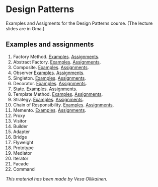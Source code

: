 # Design Patterns

Examples and Assigments for the Design Patterns course. (The lecture slides are in Oma.)

## Examples and assignments

1. Factory Method. [Examples](markdown/examples/factory_method.md). [Assignments](markdown/assignments/factory_method.md).
2. Abstract Factory. [Examples](markdown/examples/abstract_factory.md). [Assignments](markdown/assignments/abstract_factory.md).
3. Composite. [Examples](markdown/examples/composite.md). [Assignments](markdown/assignments/composite.md).
4. Observer [Examples](markdown/examples/observer.md). [Assignments](markdown/assignments/observer.md).
5. Singleton. [Examples](markdown/examples/singleton.md). [Assignments](markdown/assignments/singleton.md).
6. Decorator. [Examples](markdown/examples/decorator.md). [Assignments](markdown/assignments/decorator.md).
7. State. [Examples](markdown/examples/state.md). [Assignments](markdown/assignments/state.md).
8. Template Method. [Examples](markdown/examples/template_method.md). [Assignments](markdown/assignments/template_method.md).
9. Strategy. [Examples](markdown/examples/strategy.md). [Assignments](markdown/assignments/strategy.md).
10. Chain of Responsibility. [Examples](markdown/examples/chain_of_responsibility.md). [Assignments](markdown/assignments/chain_of_responsibility.md).
11. Memento. [Examples](markdown/examples/memento.md). [Assignments](markdown/assignments/memento.md).
12. Proxy
13. Visitor
14. Builder
15. Adapter
16. Bridge
17. Flyweight
18. Prototype
19. Mediator
20. Iterator
21. Facade
22. Command


_This material has been made by Vesa Ollikainen._